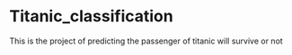 # Titanic_classification
This is the project of predicting the passenger of titanic will survive or not
